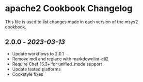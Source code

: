 # apache2 Cookbook Changelog

This file is used to list changes made in each version of the msys2 cookbook.

## 2.0.0 - *2023-03-13*

* Update workflows to 2.0.1
* Remove mdl and replace with markdownlint-cli2
* Require Chef 15.3+ for unified_mode support
* Update tested platforms
* Cookstyle fixes
